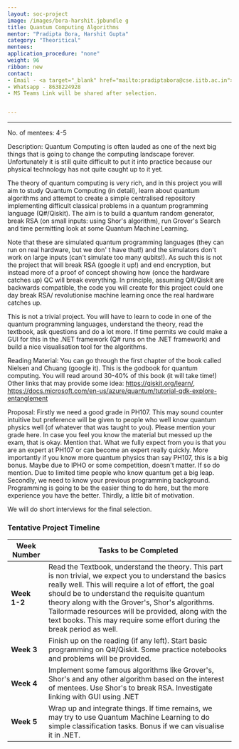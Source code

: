 ```yaml
---
layout: soc-project
image: /images/bora-harshit.jpbundle g
title: Quantum Computing Algorithms
mentor: "Pradipta Bora, Harshit Gupta"
category: "Theoritical"
mentees:
application_procedure: "none"
weight: 96
ribbon: new
contact:
- Email - <a target="_blank" href="mailto:pradiptabora@cse.iitb.ac.in">pradiptabora@cse.iitb.ac.in</a>
- Whatsapp - 8638224928
- MS Teams Link will be shared after selection.


---
```


---



<!--break-->

No. of mentees: 4-5

Description:
Quantum Computing is often lauded as one of the next big things that is going to change the computing landscape forever. Unfortunately it is still quite difficult to put it into practice because our physical technology has not quite caught up to it yet.

The theory of quantum computing is very rich, and in this project you will aim to study Quantum Computing (in detail), learn about quantum algorithms and attempt to create a simple centralised repository implementing difficult classical problems in a quantum programming language (Q#/Qiskit). The aim is to build a quantum random generator, break RSA (on small inputs: using Shor's algorithm), run Grover's Search and time permitting look at some Quantum Machine Learning.

Note that these are simulated quantum programming languages (they can run on real hardware, but we don' t have that!) and the simulators don't work on large inputs (can't simulate too many qubits!). As such this is not the project that will break RSA (google it up!) and end encryption, but instead more of a proof of concept showing how (once the hardware catches up) QC will break everything. In principle, assuming Q#/Qiskit are backwards compatible, the code you will create for this project could one day break RSA/ revolutionise machine learning once the real hardware catches up.

This is not a trivial project. You will have to learn to code in one of the quantum programming languages, understand the theory, read the textbook, ask questions and do a lot more. If time permits we could make a GUI for this in the .NET framework (Q# runs on the .NET framework) and build a nice visualisation tool for the algorithms.

Reading Material:
You can go through the first chapter of the book called Nielsen and Chuang (google it). This is the godbook for quantum computing. You will read around 30-40% of this book (it will take time!) Other links that may provide some idea: https://qiskit.org/learn/, https://docs.microsoft.com/en-us/azure/quantum/tutorial-qdk-explore-entanglement

Proposal:
Firstly we need a good grade in PH107. This may sound counter intuitive but preference will be given to people who well know quantum physics well (of whatever that was taught to you). Please mention your grade here. In case you feel you know the material but messed up the exam, that is okay. Mention that. What we fully expect from you is that you are an expert at PH107 or can become an expert really quickly. More importantly if you know more quantum physics than say PH107, this is a big bonus. Maybe due to IPHO or some competition, doesn't matter. If so do mention. Due to limited time people who know quantum get a big leap.
Secondly, we need to know your previous programming background. Programming is going to be the easier thing to do here, but the more experience you have the better.
Thirdly, a little bit of motivation.

We will do short interviews for the final selection.


<!--break-->

### Tentative Project Timeline
<!--break-->

|Week Number  | Tasks to be Completed|
|--- | --- | 
|**Week 1-2** | Read the Textbook, understand the theory. This part is non trivial, we expect you to understand the basics really well. This will require a lot of effort, the goal should be to understand the requisite quantum theory along with the Grover's, Shor's algorithms. Tailormade resources will be provided, along with the text books. This may require some effort during the break period as well. |
|**Week 3** | Finish up on the reading (if any left). Start basic programming on Q#/Qiskit. Some practice notebooks and problems will be provided.|
|**Week 4** | Implement some famous algorithms like Grover's, Shor's and any other algorithm based on the interest of mentees. Use Shor's to break RSA. Investigate linking with GUI using .NET |
|**Week 5** | Wrap up and integrate things. If time remains, we may try to use Quantum Machine Learning to do simple classification tasks. Bonus if we can visualise it in .NET. |


<!--break-->
